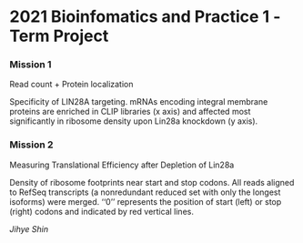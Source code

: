 # 2021 Bioinfomatics and Practice 1 -Term Project 


### Mission 1
Read count + Protein localization

Specificity of LIN28A targeting. mRNAs encoding integral membrane proteins are enriched in CLIP libraries (x axis) and affected most significantly in ribosome density upon Lin28a knockdown (y axis).



### Mission 2
Measuring Translational Efficiency after Depletion of Lin28a

Density of ribosome footprints near start and stop codons. All reads aligned to RefSeq transcripts (a nonredundant reduced set with only the longest isoforms) were merged. ‘‘0’’ represents the position of start (left) or stop (right) codons and indicated by red vertical lines.



_Jihye Shin_

